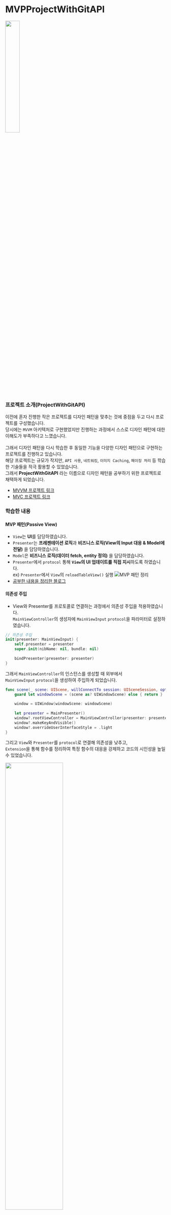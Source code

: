 # MVPProjectWithGitAPI

<img src="./img/MVPMain.png" width="30%"/>  

### 프로젝트 소개(ProjectWithGitAPI)  
이전에 혼자 진행한 작은 프로젝트를 디자인 패턴을 맞추는 것에 중점을 두고 다시 프로젝트를 구성했습니다.  
당시에는 `MVVM` 아키텍처로 구현했었지만 진행하는 과정에서 스스로 디자인 패턴에 대한 이해도가 부족하다고 느꼈습니다.  
<br>
그래서 디자인 패턴을 다시 학습한 후 동일한 기능을 다양한 디자인 패턴으로 구현하는 프로젝트를 진행하고 있습니다.  
해당 프로젝트는 규모가 작지만, `API 사용`, `네트워킹`, `이미지 Caching`, `페이징 처리` 등 학습한 기술들을 적극 활용할 수 있었습니다.  
그래서 **ProjectWithGitAPI** 라는 이름으로 디자인 패턴을 공부하기 위한 프로젝트로 채택하게 되었습니다. 

- [MVVM 프로젝트 링크](https://github.com/kangsworkspace/MVVMProjectWithGitAPI)
- [MVC 프로젝트 링크](https://github.com/kangsworkspace/MVCProjectWithGitAPI)

### 학습한 내용  
#### MVP 패턴(Passive View)  
- `View`는 **UI**를 담당하였습니다.  
- `Presenter`는 **프레젠테이션 로직**과 **비즈니스 로직(View의 Input 대응 & Model에 전달)** 을 담당하였습니다.  
- `Model`은 **비즈니스 로직(데이터 fetch, entity 정의)** 을 담당하였습니다.  
- `Presenter`에서 `protocol` 통해 **`View`의 UI 업데이트를 직접 지시**하도록 하였습니다.  
   ex) `Presenter`에서 `View`의 `reloadTableView()` 실행
![MVP 패턴 정리](https://github.com/user-attachments/assets/35201865-988f-414c-af7a-faaa5ec44588)  
- [공부한 내용을 정리한 블로그](https://dev-kang.tistory.com/43)

#### 의존성 주입  
- View와 Presenter를 프로토콜로 연결하는 과정에서 의존성 주입을 적용하였습니다.  
`MainViewController`의 생성자에 `MainViewInput` `protocol`을 파라미터로 설정하였습니다.   
```swift
// 의존성 주입
init(presenter: MainViewInput) {
    self.presenter = presenter
    super.init(nibName: nil, bundle: nil)
    
    bindPresenter(presenter: presenter)
}
```
그래서 `MainViewController`의 인스턴스를 생성할 때 외부에서  
`MainViewInput` `protocol`을 생성하여 주입하게 되었습니다.  

```swift
func scene(_ scene: UIScene, willConnectTo session: UISceneSession, options connectionOptions: UIScene.ConnectionOptions) {
    guard let windowScene = (scene as? UIWindowScene) else { return }
    
    window = UIWindow(windowScene: windowScene)
    
    let presenter = MainPresenter()
    window?.rootViewController = MainViewController(presenter: presenter)
    window?.makeKeyAndVisible()
    window?.overrideUserInterfaceStyle = .light
}
```  
그리고 `View`와 `Presenter`를 `protocol`로 연결해 의존성을 낮추고,  
`Extension`을 통해 함수를 정리하여 특정 함수의 대응을 강제하고 코드의 시인성을 높일 수 있었습니다.  

<img src="./img/Protocol.png" width="60%"/>  

#### 아쉬운 점
- `Presenter`가 `View`의 UI를 직접 지시하는 과정에서 함수의 수가 늘어났습니다.  

  |<img src="./img/Function1.png" width="80%"/> | <img src="./img/Function2.png" width="80%"/> | 
  |--|--|

유저의 `Input`을 `Presenter`에서 처리하고 다시 `Output`으로 UI 업데이트를 지시하는 과정이 다소 복잡했습니다.  
예를 들어 검색 결과가 없음을 알려주는 `emptyView`와 관련한 로직의 경우,  
검색 결과가 있는지 없는지에 대한 판단을 `Presenter`에서 하고 결과에 따라 UI를 설정하면서  
`showEmptyView()` `hideEmptyView()`로 함수를 나누어 선언하게 되었습니다.  
<br>
그리고 `TableViewCell`을 눌러서 해당 URL로 이동하는 경우에도  
바로 `View`에서 처리가 가능하지만 Presenter에 해당 Input을 알리고  
다시 `Presente`가 `View`에 해당 URL로 이동을 하도록 전달하는 과정을 거쳤습니다.

최대한 디자인 패턴을 준수하려는 의도였지만 기존에 진행했던 MVC, MVVM 패턴에 비해 함수가 많이 늘어난 것을 확인했습니다.  
결과적으로 MVP 패턴을 효율적으로는 준수하지 못했습니다.

### 작업 Flow - Git Flow
  - Main, Develop, Release, Hotfix, Feature로 브랜치를 관리하였습니다.
  - 작업 흐름은 다음과 같았습니다.
<img src="./img/GitFlow.jpg" width="80%"/>

  - [Git Flow에 대한 내용을 정리한 블로그](https://dev-kang.tistory.com/42)


### 개발 및 테스트 환경 버전
  - Xcode 15.3
  - iOS 16+
  - iPhone15 시뮬레이터
  - Portrait Only
  - LightMode Only 
### 프로젝트 실행 방법
```
프로젝트 빌드 시 Secrets.configs 파일이 필요합니다.
본 프로젝트 실행을 위해 파일이 필요할 시 spdlqjrkdrjs@naver.com으로 요청해주세요.
```
- git clone
```
git clone https://github.com/kangsworkspace/MVPProjectWithGitAPI
```
- 현재 브랜치가 main에 있는지 확인하십시오.
- Simulator 기기를 iPhone15로 설정하고 빌드합니다.
<br>

### 구현 내용(구현 내용은 다른 ProjectWithGitAPI와 동일합니다)
 - <b> 깃 로그인 구현(임시 코드 및 access_token 획득) </b>
 
  <img src="./img/Login.gif" width="30%"/> 
 
 - <b> 커스텀 SearchView 구현 </b>
 
  |<img src="./img/TextField.gif" width="60%"/> | <img src="./img/ClearButton.gif" width="60%"/> | 
  |--|--|
 
 - <b> API사용, 페이징 처리, 이미지 캐싱처리 구현 </b>
  <img src="./img/Functions.gif" width="30%"/>  

 - <b> URL주소로 이동(SafariServices) </b>
  <img src="./img/Moving.gif" width="30%"/>

## Library
- [SnapKit](https://github.com/SnapKit/SnapKit): UI 레이아웃 잡는데 사용  
- [KingFisher](https://github.com/onevcat/Kingfisher): 이미지로 로드, 이미지 캐싱, 인디케이터에 사용   
- [Then](https://github.com/devxoul/Then): 코드 단축을 위해 사용  
- [Moya](https://github.com/Moya/Moya): 네트워킹에 사용  
